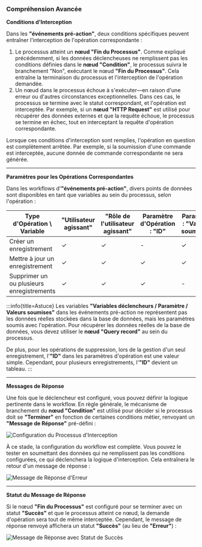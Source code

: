### Compréhension Avancée

**Conditions d'Interception**

Dans les **"événements pré-action"**, deux conditions spécifiques peuvent entraîner l'interception de l'opération correspondante :

1. Le processus atteint un **nœud "Fin du Processus"**. Comme expliqué précédemment, si les données déclencheuses ne remplissent pas les conditions définies dans le **nœud "Condition"**, le processus suivra le branchement "Non", exécutant le nœud **"Fin du Processus"**. Cela entraîne la terminaison du processus et l'interception de l'opération demandée.
2. Un nœud dans le processus échoue à s'exécuter—en raison d'une erreur ou d'autres circonstances exceptionnelles. Dans ces cas, le processus se termine avec le statut correspondant, et l'opération est interceptée. Par exemple, si un **nœud "HTTP Request"** est utilisé pour récupérer des données externes et que la requête échoue, le processus se termine en échec, tout en interceptant la requête d'opération correspondante.

Lorsque ces conditions d'interception sont remplies, l'opération en question est complètement arrêtée. Par exemple, si la soumission d'une commande est interceptée, aucune donnée de commande correspondante ne sera générée.

---

**Paramètres pour les Opérations Correspondantes**

Dans les workflows d'**"événements pré-action"**, divers points de données sont disponibles en tant que variables au sein du processus, selon l'opération :

| Type d'Opération \\ Variable | "Utilisateur agissant" | "Rôle de l'utilisateur agissant" | Paramètre d'Opération : "ID" | Paramètre : "Valeurs soumises" |
| ----------------------------- | ----------------------- | ------------------------------- | ---------------------------- | ----------------------------- |
| Créer un enregistrement        | ✓                       | ✓                               | -                            | ✓                             |
| Mettre à jour un enregistrement| ✓                       | ✓                               | ✓                            | ✓                             |
| Supprimer un ou plusieurs enregistrements | ✓            | ✓                               | ✓                            | -                             |

:::info{title=Astuce}
Les variables **"Variables déclencheurs / Paramètre / Valeurs soumises"** dans les événements pré-action ne représentent pas les données réelles stockées dans la base de données, mais les paramètres soumis avec l'opération. Pour récupérer les données réelles de la base de données, vous devez utiliser le **nœud "Query record"** au sein du processus.

De plus, pour les opérations de suppression, lors de la gestion d'un seul enregistrement, l'**"ID"** dans les paramètres d'opération est une valeur simple. Cependant, pour plusieurs enregistrements, l'**"ID"** devient un tableau.
:::

---

**Messages de Réponse**

Une fois que le déclencheur est configuré, vous pouvez définir la logique pertinente dans le workflow. En règle générale, le mécanisme de branchement du **nœud "Condition"** est utilisé pour décider si le processus doit se **"Terminer"** en fonction de certaines conditions métier, renvoyant un **"Message de Réponse"** pré-défini :

![Configuration du Processus d'Interception](https://static-docs.nocobase.com/cfddda5d8012fd3d0ca09f04ea610539.png)

À ce stade, la configuration du workflow est complète. Vous pouvez le tester en soumettant des données qui ne remplissent pas les conditions configurées, ce qui déclenchera la logique d'interception. Cela entraînera le retour d'un message de réponse :

![Message de Réponse d'Erreur](https://static-docs.nocobase.com/06bd4a6b6ec499c853f0c39987f63a6a.png)

---

**Statut du Message de Réponse**

Si le nœud **"Fin du Processus"** est configuré pour se terminer avec un statut **"Succès"** et que le processus atteint ce nœud, la demande d'opération sera tout de même interceptée. Cependant, le message de réponse renvoyé affichera un statut **"Succès"** (au lieu de **"Erreur"**) :

![Message de Réponse avec Statut de Succès](https://static-docs.nocobase.com/9559bbf56067144759451294b18c790e.png)
